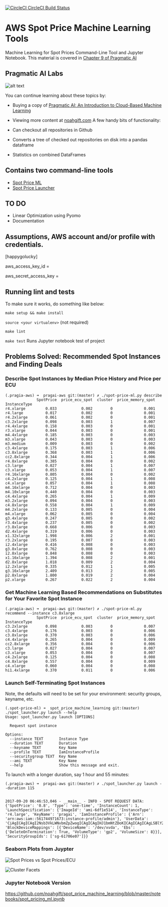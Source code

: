 [![CircleCI CircleCI Build Status](https://circleci.com/gh/noahgift/spot_price_machine_learning/tree/master.svg?style=svg)](https://circleci.com/gh/noahgift/spot_price_machine_learning/tree/master)

# AWS Spot Price Machine Learning Tools

Machine Learning for Spot Prices Command-Line Tool and Jupyter Notebook.  This material is covered in [Chapter 9 of Pragmatic AI](https://amzn.to/2LFLVEg)

## Pragmatic AI Labs
![alt text](https://paiml.com/images/logo_with_slogan_white_background.png)

You can continue learning about these topics by:

*   Buying a copy of [Pragmatic AI: An Introduction to Cloud-Based Machine Learning](https://amzn.to/2LFLVEg)
*   Viewing more content at [noahgift.com](https://noahgift.com/)
A few handy bits of functionality:

* Can checkout all repositories in Github
* Converts a tree of checked out repositories on disk into a pandas dataframe
* Statistics on combined DataFrames


## Contains two command-line tools

* [Spot Price ML](https://github.com/noahgift/spot_price_machine_learning/blob/master/spot-price-ml.py)
* [Spot Price Launcher](https://github.com/noahgift/spot_price_machine_learning/blob/master/spot_launcher.py)


## TO DO

* Linear Optimization using Pyomo
* Documentation

## Assumptions, AWS account and/or profile with credentials.

[happygolucky]

aws_access_key_id = <foo>

aws_secret_access_key = <bar>

## Running lint and tests

To make sure it works, do something like below:

```make setup && make install```

```source <your virtualenv>``` (not required)

```make lint```

```make test``` Runs Jupyter notebook test of project

## Problems Solved:  Recommended Spot Instances and Finding Deals


### Describe Spot Instances by Median Price History and Price per ECU

```
(.pragia-aws) ➜  pragai-aws git:(master) ✗ ./spot-price-ml.py describe
              SpotPrice  price_ecu_spot  cluster  price_memory_spot
InstanceType                                                       
r4.xlarge         0.033           0.002        0              0.001
r4.large          0.017           0.002        0              0.001
r4.2xlarge        0.061           0.002        0              0.001
c3.2xlarge        0.098           0.003        1              0.007
r4.4xlarge        0.158           0.003        0              0.001
r3.xlarge         0.044           0.003        0              0.001
m4.4xlarge        0.185           0.003        0              0.003
m3.xlarge         0.043           0.003        0              0.003
m3.medium         0.009           0.003        0              0.002
c3.4xlarge        0.175           0.003        1              0.006
c3.8xlarge        0.368           0.003        1              0.006
cc2.8xlarge       0.344           0.004        1              0.006
r4.8xlarge        0.385           0.004        0              0.002
c3.large          0.027           0.004        1              0.007
c3.xlarge         0.053           0.004        1              0.007
r4.16xlarge       0.805           0.004        0              0.002
c4.2xlarge        0.125           0.004        1              0.008
c4.xlarge         0.057           0.004        1              0.008
m4.16xlarge       0.712           0.004        0              0.003
m4.10xlarge       0.440           0.004        0              0.003
c4.4xlarge        0.265           0.004        1              0.009
m3.2xlarge        0.094           0.004        0              0.003
c4.8xlarge        0.558           0.004        1              0.009
m4.2xlarge        0.133           0.005        0              0.004
m4.xlarge         0.062           0.005        0              0.004
g3.4xlarge        0.247           0.005        0              0.002
r3.4xlarge        0.237           0.005        0              0.002
r3.8xlarge        0.668           0.006        0              0.003
d2.4xlarge        0.319           0.006        0              0.003
x1.32xlarge       1.998           0.006        2              0.001
r3.2xlarge        0.195           0.007        0              0.003
i2.4xlarge        0.416           0.008        0              0.003
g3.8xlarge        0.762           0.008        0              0.003
i2.8xlarge        0.848           0.008        0              0.003
x1.16xlarge       1.394           0.008        2              0.001
d2.8xlarge        1.018           0.009        2              0.004
i2.2xlarge        0.335           0.012        1              0.005
g3.16xlarge       2.409           0.013        2              0.005
p2.8xlarge        1.800           0.019        2              0.004
p2.xlarge         0.267           0.022        2              0.004
```


### Get Machine Learning Based Recommendations on Substitutes for Your Favorite Spot Instance

```
(.pragia-aws) ➜  pragai-aws git:(master) ✗ ./spot-price-ml.py recommend --instance c3.8xlarge 
              SpotPrice  price_ecu_spot  cluster  price_memory_spot
InstanceType                                                       
c3.2xlarge        0.098           0.003        0              0.007
c3.4xlarge        0.176           0.003        0              0.006
c3.8xlarge        0.370           0.003        0              0.006
c4.4xlarge        0.265           0.004        0              0.009
cc2.8xlarge       0.356           0.004        0              0.006
c3.large          0.027           0.004        0              0.007
c3.xlarge         0.053           0.004        0              0.007
c4.2xlarge        0.125           0.004        0              0.008
c4.8xlarge        0.557           0.004        0              0.009
c4.xlarge         0.060           0.004        0              0.008
hi1.4xlarge       0.370           0.011        0              0.006
```
### Launch Self-Terminating Spot Instances

Note, the defaults will need to be set for your environment:  security groups, keyname, etc.

```
(.spot-price-ml) ➜  spot_price_machine_learning git:(master) ./spot_launcher.py launch --help         
Usage: spot_launcher.py launch [OPTIONS]

  Request spot instance

Options:
  --instance TEXT       Instance Type
  --duration TEXT       Duration
  --keyname TEXT        Key Name
  --profile TEXT        IamInstanceProfile
  --securitygroup TEXT  Key Name
  --ami TEXT            Key Name
  --help                Show this message and exit.

```
To launch with a longer duration, say 1 hour and 55 minutes:
```
(.pragia-aws) ➜  pragai-aws git:(master) ✗ ./spot_launcher.py launch --duration 115


2017-09-20 06:46:53,046 - __main__ - INFO - SPOT REQUEST DATA: {'SpotPrice': '0.8', 'Type': 'one-time', 'InstanceCount': 1, 'LaunchSpecification': {'ImageId': 'ami-6df1e514', 'InstanceType': 'r4.large', 'KeyName': 'pragai', 'IamInstanceProfile': {'Arn': 'arn:aws:iam::561744971673:instance-profile/admin'}, 'UserData': 'CiAgICAgICAgI2Nsb3VkLWNvbmZpZwogICAgICAgIHJ1bmNtZDoKICAgICAgICAgLSBlY2hvICJoYWx0IiB8IGF0IG5vdyArIDExNSBtaW4KICAgIA==', 'BlockDeviceMappings': [{'DeviceName': '/dev/xvda', 'Ebs': {'DeleteOnTermination': True, 'VolumeType': 'gp2', 'VolumeSize': 8}}], 'SecurityGroupIds': ['sg-61706e07']}}
```


### Seaborn Plots from Juypter
![Spot Prices vs Spot Prices/ECU](https://user-images.githubusercontent.com/58792/30277517-e7016f3e-96bc-11e7-8dc9-348791ba7b47.png)

![Cluster Facets](https://user-images.githubusercontent.com/58792/30278742-2380d3d4-96c0-11e7-951a-e2fd76f6e603.png)

### Jupyter Notebook Version

https://github.com/noahgift/spot_price_machine_learning/blob/master/notebooks/spot_pricing_ml.ipynb

